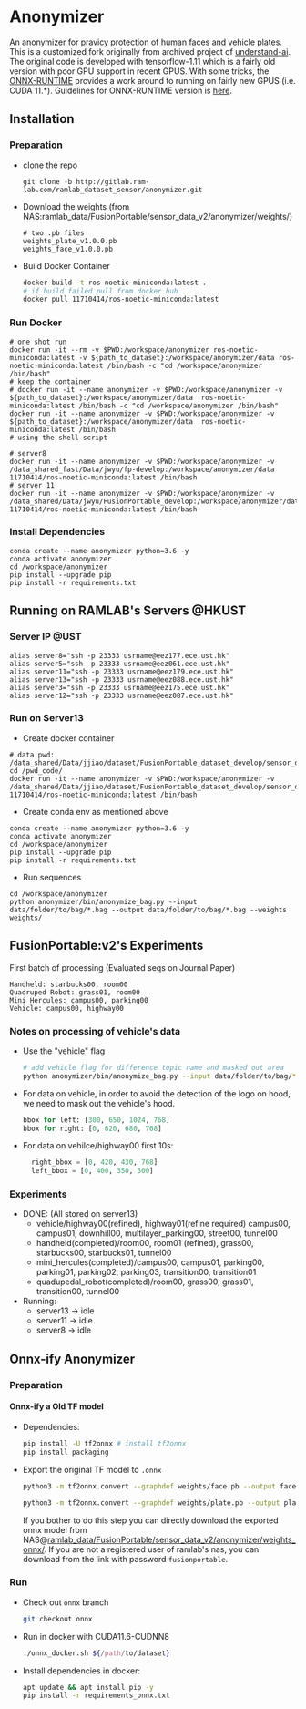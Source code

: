 # Anonymizer
An anonymizer for pravicy protection of human faces and vehicle plates. This is a customized fork originally from archived project of [understand-ai](https://github.com/understand-ai/anonymizer). The original code is developed with tensorflow-1.11 which is a fairly old version with poor GPU support in recent GPUS. With some tricks, the [ONNX-RUNTIME](https://onnxruntime.ai/) provides a work around to running on fairly new GPUS (i.e. CUDA 11.*). Guidelines for ONNX-RUNTIME version is [here](#onnx-ify-anonymizer).

## Installation

### Preparation
- clone the repo
  ```shell
  git clone -b http://gitlab.ram-lab.com/ramlab_dataset_sensor/anonymizer.git
  ```
- Download the weights (from NAS:ramlab_data/FusionPortable/sensor_data_v2/anonymizer/weights/)
  ```shell
  # two .pb files
  weights_plate_v1.0.0.pb
  weights_face_v1.0.0.pb
  ```
- Build Docker Container
  ```bash
  docker build -t ros-noetic-miniconda:latest .
  # if build failed pull from docker hub
  docker pull 11710414/ros-noetic-miniconda:latest
  ```
### Run Docker
```shell
# one shot run
docker run -it --rm -v $PWD:/workspace/anonymizer ros-noetic-miniconda:latest -v ${path_to_dataset}:/workspace/anonymizer/data ros-noetic-miniconda:latest /bin/bash -c "cd /workspace/anonymizer /bin/bash"
# keep the container
# docker run -it --name anonymizer -v $PWD:/workspace/anonymizer -v ${path_to_dataset}:/workspace/anonymizer/data  ros-noetic-miniconda:latest /bin/bash -c "cd /workspace/anonymizer /bin/bash"
docker run -it --name anonymizer -v $PWD:/workspace/anonymizer -v ${path_to_dataset}:/workspace/anonymizer/data  ros-noetic-miniconda:latest /bin/bash 
# using the shell script

# server8
docker run -it --name anonymizer -v $PWD:/workspace/anonymizer -v /data_shared_fast/Data/jwyu/fp-develop:/workspace/anonymizer/data  11710414/ros-noetic-miniconda:latest /bin/bash 
# server 11
docker run -it --name anonymizer -v $PWD:/workspace/anonymizer -v /data_shared/Data/jwyu/FusionPortable_develop:/workspace/anonymizer/data  11710414/ros-noetic-miniconda:latest /bin/bash
```

### Install Dependencies
```shell
conda create --name anonymizer python=3.6 -y
conda activate anonymizer
cd /workspace/anonymizer
pip install --upgrade pip
pip install -r requirements.txt
```
## Running on RAMLAB's Servers @HKUST

### Server IP @UST
```shell
alias server8="ssh -p 23333 usrname@eez177.ece.ust.hk"
alias server5="ssh -p 23333 usrname@eez061.ece.ust.hk"
alias server11="ssh -p 23333 usrname@eez179.ece.ust.hk"
alias server13="ssh -p 23333 usrname@eez088.ece.ust.hk"
alias server3="ssh -p 23333 usrname@eez175.ece.ust.hk"
alias server12="ssh -p 23333 usrname@eez087.ece.ust.hk"
```

### Run on Server13
- Create docker container
```shell
# data pwd: /data_shared/Data/jjiao/dataset/FusionPortable_dataset_develop/sensor_data
cd /pwd_code/
docker run -it --name anonymizer -v $PWD:/workspace/anonymizer -v /data_shared/Data/jjiao/dataset/FusionPortable_dataset_develop/sensor_data:/workspace/anonymizer/data  11710414/ros-noetic-miniconda:latest /bin/bash 
```
- Create conda env as mentioned above
```shell
conda create --name anonymizer python=3.6 -y
conda activate anonymizer
cd /workspace/anonymizer
pip install --upgrade pip
pip install -r requirements.txt
```
- Run sequences
```shell
cd /workspace/anonymizer
python anonymizer/bin/anonymize_bag.py --input data/folder/to/bag/*.bag --output data/folder/to/bag/*.bag --weights weights/
```


## FusionPortable:v2's Experiments
First batch of processing (Evaluated seqs on Journal Paper)

```shell
Handheld: starbucks00, room00
Quadruped Robot: grass01, room00
Mini Hercules: campus00, parking00
Vehicle: campus00, highway00
```

### Notes on processing of vehicle's data

- Use the "vehicle" flag
  ```zsh
  # add vehicle flag for difference topic name and masked out area
  python anonymizer/bin/anonymize_bag.py --input data/folder/to/bag/*.bag --output data/folder/to/bag/*.bag --weights weights/ --vehicle
  ```
- For data on vehicle, in order to avoid the detection of the logo on hood, we need to mask out the vehicle's hood.
  ```python
  bbox for left: [300, 650, 1024, 768]
  bbox for right: [0, 620, 680, 768]  
  ```
- For data on vehilce/highway00 first 10s:
  ```python
    right_bbox = [0, 420, 430, 768]
    left_bbox = [0, 400, 350, 500]
  ```

### Experiments
- DONE: (All stored on server13)
  - vehicle/highway00(refined), highway01(refine required) campus00, campus01, downhill00, multilayer_parking00, street00, tunnel00
  - handheld(completed)/room00, room01 (refined), grass00, starbucks00, starbucks01, tunnel00
  - mini_hercules(completed)/campus00, campus01, parking00, parking01, parking02, parking03, transition00, transition01
  - quadupedal_robot(completed)/room00, grass00, grass01, transition00, tunnel00
- Running:
  - server13 -> idle 
  - server11 -> idle
  - server8 ->  idle


## Onnx-ify Anonymizer

### Preparation

#### Onnx-ify a Old TF model
- Dependencies:
  ```zsh
  pip install -U tf2onnx # install tf2onnx
  pip install packaging
  ```
- Export the original TF model to `.onnx`
  ```zsh
  python3 -m tf2onnx.convert --graphdef weights/face.pb --output face.onnx --inputs image_tensor:0 --outputs num_detections:0,detection_scores:0,detection_boxes:0

  python3 -m tf2onnx.convert --graphdef weights/plate.pb --output plate.onnx --inputs image_tensor:0 --outputs num_detections:0,detection_scores:0,detection_boxes:0
  ```
  If you bother to do this step you can directly download the exported onnx model from NAS@[ramlab_data/FusionPortable/sensor_data_v2/anonymizer/weights_onnx/](http://gofile.me/4jm56/GNx2Hr1lY). If you are not a registered user of ramlab's nas, you can download from the link with password `fusionportable`.

### Run
- Check out `onnx` branch
  ```zsh
  git checkout onnx
  ```
- Run in docker with CUDA11.6-CUDNN8
  ```zsh
  ./onnx_docker.sh ${/path/to/dataset}
  ```

- Install dependencies in docker:
  ```zsh
  apt update && apt install pip -y
  pip install -r requirements_onnx.txt
  ```
